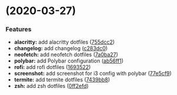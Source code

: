 #  (2020-03-27)


### Features

* **alacritty:** add alacritty dotfiles ([755dcc2](https://github.com/psykoterro/dotfiles/commit/755dcc2201d1b111a24c2f30c819f811ee421d80))
* **changelog:** add changelog ([c283dc0](https://github.com/psykoterro/dotfiles/commit/c283dc0a185ac3687660e1f0b681447d52910cb6))
* **neofetch:** add neofetch dotfiles ([7a0ba27](https://github.com/psykoterro/dotfiles/commit/7a0ba2710e91ff013ce40ef53f246e6187fe4077))
* **polybar:** add Polybar configuration ([ab56ff1](https://github.com/psykoterro/dotfiles/commit/ab56ff17bc646f554e0f6376678413d70f4c67b7))
* **rofi:** add rofi dotfiles ([1693522](https://github.com/psykoterro/dotfiles/commit/16935220711b99d114126319f3d746d4e0e43e10))
* **screenshot:** add screenshot for i3 config with polybar ([77e5cf9](https://github.com/psykoterro/dotfiles/commit/77e5cf99c9a80d72bdaa919f99c59619a26344c7))
* **termite:** add termite dotfiles ([7439bb8](https://github.com/psykoterro/dotfiles/commit/7439bb8dc69262846740dd0571f2556f7c7544a0))
* **zsh:** add zsh dotfiles ([0ff2efd](https://github.com/psykoterro/dotfiles/commit/0ff2efd39947343b403194b015cc30291acfc021))



